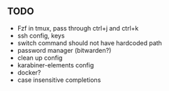 ## TODO

-   Fzf in tmux, pass through ctrl+j and ctrl+k
-   ssh config, keys
-   switch command should not have hardcoded path
-   password manager (bitwarden?)
-   clean up config
-   karabiner-elements config
-   docker?
-   case insensitive completions
